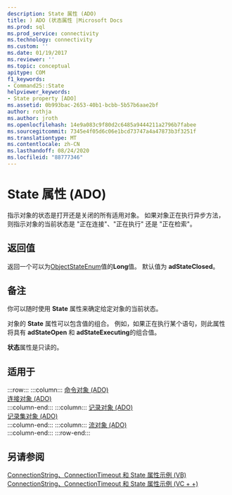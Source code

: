 ```yaml
---
description: State 属性 (ADO)
title: ) ADO (状态属性 |Microsoft Docs
ms.prod: sql
ms.prod_service: connectivity
ms.technology: connectivity
ms.custom: ''
ms.date: 01/19/2017
ms.reviewer: ''
ms.topic: conceptual
apitype: COM
f1_keywords:
- Command25::State
helpviewer_keywords:
- State property [ADO]
ms.assetid: 0b993bac-2653-40b1-bcbb-5b57b6aae2bf
author: rothja
ms.author: jroth
ms.openlocfilehash: 14e9a083c9f80d2c6485a9444211a2796b7fabee
ms.sourcegitcommit: 7345e4f05d6c06e1bcd73747a4a47873b3f3251f
ms.translationtype: MT
ms.contentlocale: zh-CN
ms.lasthandoff: 08/24/2020
ms.locfileid: "88777346"
---
```

# <a name="state-property-ado"></a>State 属性 (ADO)
指示对象的状态是打开还是关闭的所有适用对象。 如果对象正在执行异步方法，则指示对象的当前状态是 "正在连接"、"正在执行" 还是 "正在检索"。  
  
## <a name="return-value"></a>返回值  
 返回一个可以为[ObjectStateEnum](./objectstateenum.md)值的**Long**值。 默认值为 **adStateClosed**。  
  
## <a name="remarks"></a>备注  
 你可以随时使用 **State** 属性来确定给定对象的当前状态。  
  
 对象的 **State** 属性可以包含值的组合。 例如，如果正在执行某个语句，则此属性将具有 **adStateOpen** 和 **adStateExecuting**的组合值。  
  
 **状态**属性是只读的。  
  
## <a name="applies-to"></a>适用于  

:::row:::
    :::column:::
        [命令对象 (ADO)](./command-object-ado.md)  
        [连接对象 (ADO)](./connection-object-ado.md)  
    :::column-end:::
    :::column:::
        [记录对象 (ADO)](./record-object-ado.md)  
        [记录集对象 (ADO)](./recordset-object-ado.md)  
    :::column-end:::
    :::column:::
        [流对象 (ADO)](./stream-object-ado.md)  
    :::column-end:::
:::row-end:::

## <a name="see-also"></a>另请参阅  
 [ConnectionString、ConnectionTimeout 和 State 属性示例 (VB) ](./connectionstring-connectiontimeout-and-state-properties-example-vb.md)   
 [ConnectionString、ConnectionTimeout 和 State 属性示例 (VC + +) ](./connectionstring-connectiontimeout-and-state-properties-example-vc.md)